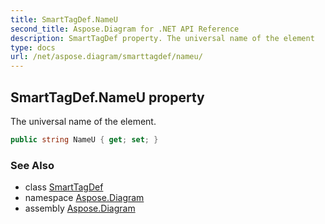 ```yaml
---
title: SmartTagDef.NameU
second_title: Aspose.Diagram for .NET API Reference
description: SmartTagDef property. The universal name of the element
type: docs
url: /net/aspose.diagram/smarttagdef/nameu/
---
```

## SmartTagDef.NameU property

The universal name of the element.

```csharp
public string NameU { get; set; }
```

### See Also

* class [SmartTagDef](../)
* namespace [Aspose.Diagram](../../smarttagdef/)
* assembly [Aspose.Diagram](../../../)


